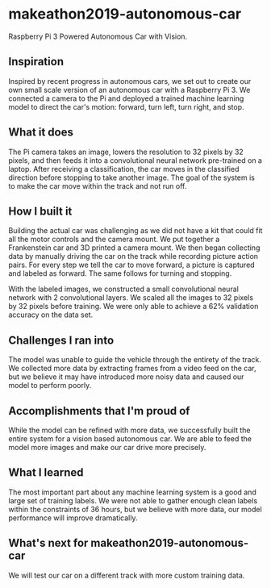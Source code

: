 # makeathon2019-autonomous-car
Raspberry Pi 3 Powered Autonomous Car with Vision.

## Inspiration
Inspired by recent progress in autonomous cars, we set out to create our own small scale version of an autonomous car with a Raspberry Pi 3. We connected a camera to the Pi and deployed a trained machine learning model to direct the car's motion: forward, turn left, turn right, and stop. 

## What it does
The Pi camera takes an image, lowers the resolution to 32 pixels by 32 pixels, and then feeds it into a convolutional neural network pre-trained on a laptop. After receiving a classification, the car moves in the classified direction before stopping to take another image. The goal of the system is to make the car move within the track and not run off. 

## How I built it
Building the actual car was challenging as we did not have a kit that could fit all the motor controls and the camera mount. We put together a Frankenstein car and 3D printed a camera mount. We then began collecting data by manually driving the car on the track while recording picture action pairs. For every step we tell the car to move forward, a picture is captured and labeled as forward. The same follows for turning and stopping. 

With the labeled images, we constructed a small convolutional neural network with 2 convolutional layers. We scaled all the images to 32 pixels by 32 pixels before training. We were only able to achieve a 62% validation accuracy on the data set. 

## Challenges I ran into
The model was unable to guide the vehicle through the entirety of the track. We collected more data by extracting frames from a video feed on the car, but we believe it may have introduced more noisy data and caused our model to perform poorly.

## Accomplishments that I'm proud of
While the model can be refined with more data, we successfully built the entire system for a vision based autonomous car. We are able to feed the model more images and make our car drive more precisely. 

## What I learned
The most important part about any machine learning system is a good and large set of training labels. We were not able to gather enough clean labels within the constraints of 36 hours, but we believe with more data, our model performance will improve dramatically. 

## What's next for makeathon2019-autonomous-car
We will test our car on a different track with more custom training data. 
